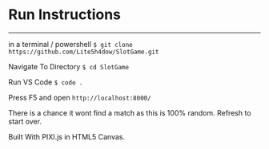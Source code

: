 # Run Instructions
---
in a terminal / powershell
`$ git clone https://github.com/Lite5h4dow/SlotGame.git`

Navigate To Directory
`$ cd SlotGame`

Run VS Code
`$ code .`

Press F5 and open `http://localhost:8000/`

There is a chance it wont find a match as this is 100% random.
Refresh to start over.

Built With PIXI.js in HTML5 Canvas.